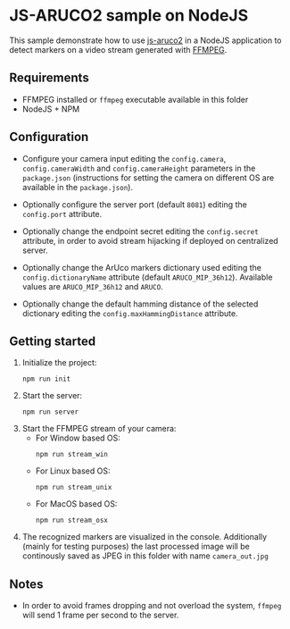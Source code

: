 # JS-ARUCO2 sample on NodeJS

This sample demonstrate how to use [js-aruco2](https://github.com/damianofalcioni/js-aruco2) in a NodeJS application to detect markers on a video stream generated with [FFMPEG](https://ffmpeg.org).

## Requirements
- FFMPEG installed or `ffmpeg` executable available in this folder
- NodeJS + NPM

## Configuration

- Configure your camera input editing the `config.camera`, `config.cameraWidth` and `config.cameraHeight` parameters in the `package.json` (instructions for setting the camera on different OS are available in the `package.json`).

- Optionally configure the server port (default `8081`) editing the `config.port` attribute.

- Optionally change the endpoint secret editing the `config.secret` attribute, in order to avoid stream hijacking if deployed on centralized server.

- Optionally change the ArUco markers dictionary used editing the `config.dictionaryName` attribute (default `ARUCO_MIP_36h12`). Available values are `ARUCO_MIP_36h12` and `ARUCO`.

- Optionally change the default hamming distance of the selected dictionary editing the `config.maxHammingDistance` attribute.

## Getting started
1) Initialize the project:
    ```
    npm run init
    ```
2) Start the server:
    ```
    npm run server
    ```
3) Start the FFMPEG stream of your camera:
    - For Window based OS:
      ```
      npm run stream_win
      ```
    - For Linux based OS:
      ```
      npm run stream_unix
      ```
    - For MacOS based OS:
      ```
      npm run stream_osx
      ```
4) The recognized markers are visualized in the console. Additionally (mainly for testing purposes) the last processed image will be continously saved as JPEG in this folder with name `camera_out.jpg`

## Notes

- In order to avoid frames dropping and not overload the system, `ffmpeg` will send 1 frame per second to the server.